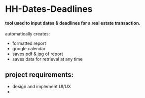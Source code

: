 # HH-Dates-Deadlines
#### tool used to input dates & deadlines for a real estate transaction.

automatically creates:
  * formatted report
  * google calendar
  * saves pdf & jpg of report
  * saves data for retrieval at any time


## project requirements:
  * design and implement UI/UX
  * 
